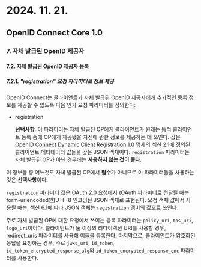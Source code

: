 # 2024. 11. 21.

## OpenID Connect Core 1.0

### 7. 자체 발급된 OpenID 제공자

#### 7.2. 자체 발급된 OpenID 제공자 등록

##### 7.2.1. "registration" 요청 파라미터로 정보 제공

OpenID Connect는 클라이언트가 자체 발급된 OpenID 제공자에게 추가적인 등록 정보를 제공할 수 있도록 다음 인가 요청 파라미터를 정의한다:

* registration

  **선택사항**. 이 파라미터는 자체 발급된 OP에게 클라이언트가 원래는 동적 클라이언트 등록 중에 OP에게 제공됐을 자신에 관한 정보를 제공하는 데 쓰인다. 값은 [OpenID Connect Dynamic Client Registration 1.0][openid-registration] 명세의 섹션 2.1에 정의된 클라이언트 메타데이터 값들을 갖는 JSON 객체이다. `registration` 파라미터는 자체 발급된 OP가 아닌 경우에는 **사용하지 않는 것이 좋다**.

이 정보들 중 어느것도 자체 발급된 OP에서 **필수**가 아니므로 이 파라미터들을 사용하는 것은 **선택사항**이다.

`registration` 파라미터 값은 OAuth 2.0 요청에서 (OAuth 파라미터로 전달될 때는 form-urlencoded인)UTF-8 인코딩된 JSON 객체로 표현된다. 요청 객체 값에서 사용될 때는, [섹션 6.1][oidc-core-section-6-1]에 따라 JSON 객체는 `registration` 멤버의 값으로 쓰인다.

주로 자체 발급된 OP에 대한 요청에서 쓰이는 등록 파라미터는 `policy_uri`, `tos_uri`, `logo_uri`이이다. 클라이언트가 둘 이상의 리다이렉션 URI를 사용할 경우, redirect_uris  파라미터를 사용해 이들을 등록한다. 마지막으로, 클라이언트가 암호화된 응답을 요청하는 경우, 주로 `jwks_uri`, `id_token`, `id_token_encrypted_response_alg`와 `id_token_encrypted_response_enc` 파라미터를 사용한다.



[openid-registration]: https://openid.net/specs/openid-connect-registration-1_0.html
[oidc-core-section-6-1]: https://openid.net/specs/openid-connect-core-1_0.html#RequestObject